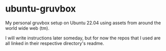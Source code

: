 # ubuntu-gruvbox
My personal gruvbox setup on Ubuntu 22.04 using assets from around the world wide web (tm).

I will write instructions later someday, but for now the repos that I used are all linked in their respective directory's readme.
